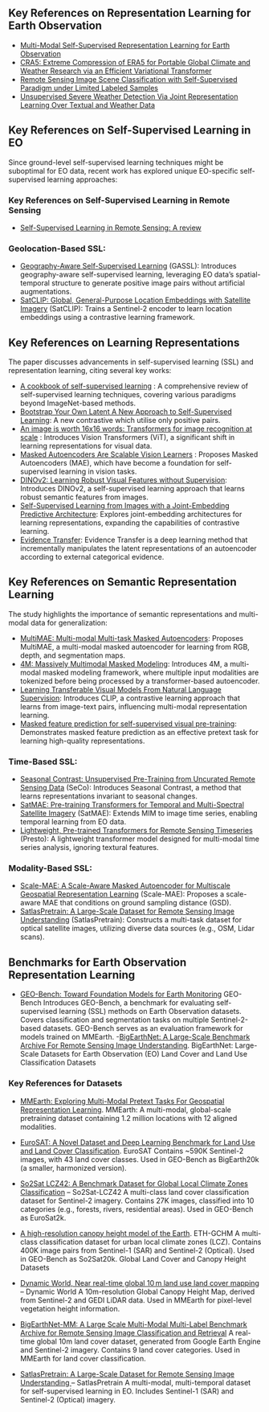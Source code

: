
## Key References on Representation Learning for Earth Observation

- [Multi-Modal Self-Supervised Representation Learning for Earth Observation](https://ieeexplore.ieee.org/document/9553741?utm_source=chatgpt.com)
- [CRA5: Extreme Compression of ERA5 for Portable Global Climate and Weather Research via an Efficient Variational Transformer](https://doi.org/10.48550/arXiv.2405.03376)
- [Remote Sensing Image Scene Classification with Self-Supervised Paradigm under Limited Labeled Samples](https://doi.org/10.48550/arXiv.2010.00882)
- [Unsupervised Severe Weather Detection Via Joint Representation Learning Over Textual and Weather Data](https://doi.org/10.48550/arXiv.2005.07243)


## Key References on Self-Supervised Learning in EO
Since ground-level self-supervised learning techniques might be suboptimal for EO data, recent work has explored unique EO-specific self-supervised learning approaches:
### Key References on Self-Supervised Learning in Remote Sensing
 - [Self-Supervised Learning in Remote Sensing: A review](https://doi.org/10.1109/MGRS.2022.3198244)
### Geolocation-Based SSL:
- [Geography-Aware Self-Supervised Learning](https://doi.org/10.48550/arXiv.2011.09980) (GASSL): Introduces geography-aware self-supervised learning, leveraging EO data’s spatial-temporal structure to generate positive image pairs without artificial augmentations.
- [SatCLIP: Global, General-Purpose Location Embeddings with Satellite Imagery](https://doi.org/10.48550/arXiv.2311.17179) (SatCLIP): Trains a Sentinel-2 encoder to learn location embeddings using a contrastive learning framework.

## Key References on Learning Representations
The paper discusses advancements in self-supervised learning (SSL) and representation learning, citing several key works:

- [A cookbook of self-supervised learning](https://doi.org/10.48550/arXiv.2304.12210) : A comprehensive review of self-supervised learning techniques, covering various paradigms beyond ImageNet-based methods.
- [Bootstrap Your Own Latent A New Approach to Self-Supervised Learning](https://doi.org/10.48550/arXiv.2006.07733): A new contrastive which utilise only positive pairs.
- [An image is worth 16x16 words: Transformers for image recognition at scale](https://doi.org/10.48550/arXiv.2010.11929) : Introduces Vision Transformers (ViT), a significant shift in learning representations for visual data.
- [Masked Autoencoders Are Scalable Vision Learners](https://doi.org/10.48550/arXiv.2111.06377) : Proposes Masked Autoencoders (MAE), which have become a foundation for self-supervised learning in vision tasks.
- [DINOv2: Learning Robust Visual Features without Supervision](https://doi.org/10.48550/arXiv.2304.07193): Introduces DINOv2, a self-supervised learning approach that learns robust semantic features from images.
- [Self-Supervised Learning from Images with a Joint-Embedding Predictive Architecture](https://doi.org/10.48550/arXiv.2301.08243): Explores joint-embedding architectures for learning representations, expanding the capabilities of contrastive learning.
- [Evidence Transfer](https://doi.org/10.1109/IJCNN.2019.8852384): Evidence Transfer is a deep learning method that incrementally manipulates the latent representations of an autoencoder according to external categorical evidence.

## Key References on Semantic Representation Learning
The study highlights the importance of semantic representations and multi-modal data for generalization:

- [MultiMAE: Multi-modal Multi-task Masked Autoencoders](https://doi.org/10.48550/arXiv.2204.01678): Proposes MultiMAE, a multi-modal masked autoencoder for learning from RGB, depth, and segmentation maps.
- [4M: Massively Multimodal Masked Modeling](https://doi.org/10.48550/arXiv.2312.06647): Introduces 4M, a multi-modal masked modeling framework, where multiple input modalities are tokenized before being processed by a transformer-based autoencoder.
- [Learning Transferable Visual Models From Natural Language Supervision](https://doi.org/10.48550/arXiv.2103.00020): Introduces CLIP, a contrastive learning approach that learns from image-text pairs, influencing multi-modal representation learning.
- [Masked feature prediction for self-supervised visual pre-training](https://doi.org/10.48550/arXiv.2112.09133): Demonstrates masked feature prediction as an effective pretext task for learning high-quality representations.


### Time-Based SSL:
- [Seasonal Contrast: Unsupervised Pre-Training from Uncurated Remote Sensing Data](https://doi.org/10.48550/arXiv.2103.16607) (SeCo): Introduces Seasonal Contrast, a method that learns representations invariant to seasonal changes.
- [SatMAE: Pre-training Transformers for Temporal and Multi-Spectral Satellite Imagery](https://doi.org/10.48550/arXiv.2207.08051) (SatMAE): Extends MIM to image time series, enabling temporal learning from EO data.
- [Lightweight, Pre-trained Transformers for Remote Sensing Timeseries](https://doi.org/10.48550/arXiv.2304.14065) (Presto): A lightweight transformer model designed for multi-modal time series analysis, ignoring textural features.

### Modality-Based SSL:
- [Scale-MAE: A Scale-Aware Masked Autoencoder for Multiscale Geospatial Representation Learning](https://doi.org/10.48550/arXiv.2212.14532) (Scale-MAE): Proposes a scale-aware MAE that conditions on ground sampling distance (GSD).
- [SatlasPretrain: A Large-Scale Dataset for Remote Sensing Image Understanding](https://doi.org/10.48550/arXiv.2211.15660) (SatlasPretrain): Constructs a multi-task dataset for optical satellite images, utilizing diverse data sources (e.g., OSM, Lidar scans).

## Benchmarks for Earth Observation Representation Learning
- [GEO-Bench: Toward Foundation Models for Earth Monitoring](https://doi.org/10.48550/arXiv.2306.03831) GEO-Bench
Introduces GEO-Bench, a benchmark for evaluating self-supervised learning (SSL) methods on Earth Observation datasets.
Covers classification and segmentation tasks on multiple Sentinel-2-based datasets.
GEO-Bench serves as an evaluation framework for models trained on MMEarth.
-[BigEarthNet: A Large-Scale Benchmark Archive For Remote Sensing Image Understanding](https://doi.org/10.1109/IGARSS.2019.8900532). BigEarthNet: Large-Scale Datasets for Earth Observation (EO)
Land Cover and Land Use Classification Datasets

### Key References for Datasets
-  [MMEarth: Exploring Multi-Modal Pretext Tasks For Geospatial Representation Learning](https://doi.org/10.48550/arXiv.2405.02771). MMEarth: A multi-modal, global-scale pretraining dataset containing 1.2 million locations with 12 aligned modalities.

- [EuroSAT: A Novel Dataset and Deep Learning Benchmark for Land Use and Land Cover Classification](https://doi.org/10.48550/arXiv.1709.00029). EuroSAT
Contains ~590K Sentinel-2 images, with 43 land cover classes.
Used in GEO-Bench as BigEarth20k (a smaller, harmonized version).

- [So2Sat LCZ42: A Benchmark Dataset for Global Local Climate Zones Classification](https://doi.org/10.48550/arXiv.1912.12171) – So2Sat-LCZ42
A multi-class land cover classification dataset for Sentinel-2 imagery.
Contains 27K images, classified into 10 categories (e.g., forests, rivers, residential areas).
Used in GEO-Bench as EuroSat2k.

- [A high-resolution canopy height model of the Earth](https://doi.org/10.48550/arXiv.2204.08322). ETH-GCHM
A multi-class classification dataset for urban local climate zones (LCZ).
Contains 400K image pairs from Sentinel-1 (SAR) and Sentinel-2 (Optical).
Used in GEO-Bench as So2Sat20k.
Global Land Cover and Canopy Height Datasets

- [Dynamic World, Near real-time global 10 m land use land cover mapping](https://doi.org/10.1038/s41597-022-01307-4) – Dynamic World
A 10m-resolution Global Canopy Height Map, derived from Sentinel-2 and GEDI LiDAR data. Used in MMEarth for pixel-level vegetation height information.

- [BigEarthNet-MM: A Large Scale Multi-Modal Multi-Label Benchmark Archive for Remote Sensing Image Classification and Retrieval](https://doi.org/10.1109/MGRS.2021.3089174)
A real-time global 10m land cover dataset, generated from Google Earth Engine and Sentinel-2 imagery.
Contains 9 land cover categories.
Used in MMEarth for land cover classification.


- [SatlasPretrain: A Large-Scale Dataset for Remote Sensing Image Understanding
](https://doi.org/10.48550/arXiv.2211.15660) – SatlasPretrain
A multi-modal, multi-temporal dataset for self-supervised learning in EO.
Includes Sentinel-1 (SAR) and Sentinel-2 (Optical) imagery.


